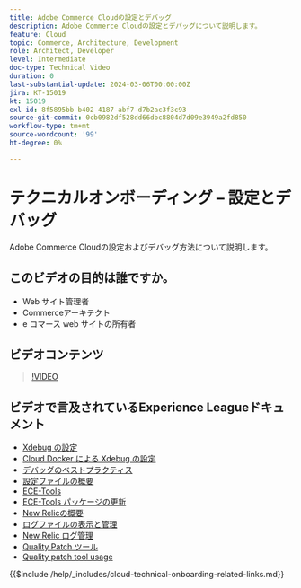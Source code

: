 ```yaml
---
title: Adobe Commerce Cloudの設定とデバッグ
description: Adobe Commerce Cloudの設定とデバッグについて説明します。
feature: Cloud
topic: Commerce, Architecture, Development
role: Architect, Developer
level: Intermediate
doc-type: Technical Video
duration: 0
last-substantial-update: 2024-03-06T00:00:00Z
jira: KT-15019
kt: 15019
exl-id: 8f5895bb-b402-4187-abf7-d7b2ac3f3c93
source-git-commit: 0cb0982df528dd66dbc8804d7d09e3949a2fd850
workflow-type: tm+mt
source-wordcount: '99'
ht-degree: 0%

---
```


# テクニカルオンボーディング – 設定とデバッグ

Adobe Commerce Cloudの設定およびデバッグ方法について説明します。

## このビデオの目的は誰ですか。

- Web サイト管理者
- Commerceアーキテクト
- e コマース web サイトの所有者

## ビデオコンテンツ

>[!VIDEO](https://video.tv.adobe.com/v/3427709?learn=on)

## ビデオで言及されているExperience Leagueドキュメント

- [Xdebug の設定](https://experienceleague.adobe.com/docs/commerce-cloud-service/user-guide/develop/test/debug.html)
- [Cloud Docker による Xdebug の設定](https://developer.adobe.com/commerce/cloud-tools/docker/test/configure-xdebug/)
- [デバッグのベストプラクティス](https://experienceleague.adobe.com/docs/commerce-operations/implementation-playbook/best-practices/development/debugging.html)
- [設定ファイルの概要](https://experienceleague.adobe.com/docs/commerce-cloud-service/user-guide/configure/overview.html)
- [ECE-Tools](https://experienceleague.adobe.com/docs/commerce-cloud-service/user-guide/dev-tools/ece-tools/package-overview.html)
- [ECE-Tools パッケージの更新](https://experienceleague.adobe.com/docs/commerce-cloud-service/user-guide/dev-tools/ece-tools/update-package.html)
- [New Relicの概要](https://experienceleague.adobe.com/docs/commerce-cloud-service/user-guide/monitor/new-relic/new-relic-service.html)
- [ログファイルの表示と管理](https://experienceleague.adobe.com/docs/commerce-cloud-service/user-guide/develop/test/log-locations.html)
- [New Relic ログ管理](https://experienceleague.adobe.com/docs/commerce-cloud-service/user-guide/monitor/new-relic/log-management.html)
- [Quality Patch ツール](https://experienceleague.adobe.com/tools/commerce-quality-patches/index.html)
- [Quality patch tool usage](https://experienceleague.adobe.com/docs/commerce-operations/tools/quality-patches-tool/usage.html)

{{$include /help/_includes/cloud-technical-onboarding-related-links.md}}
